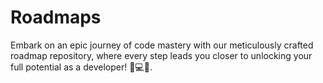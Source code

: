 # Roadmaps
 Embark on an epic journey of code mastery with our meticulously crafted roadmap repository, where every step leads you closer to unlocking your full potential as a developer! 🚀💻✨.
